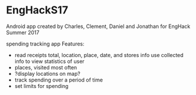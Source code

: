 # EngHackS17
Android app created by Charles, Clement, Daniel and Jonathan for EngHack Summer 2017

spending tracking app
Features:
* read receipts total, location, place, date, and stores info
use collected info to view statistics of user
* places, visited most often
* ?display locations on map?
* track spending over a period of time
* set limits for spending
